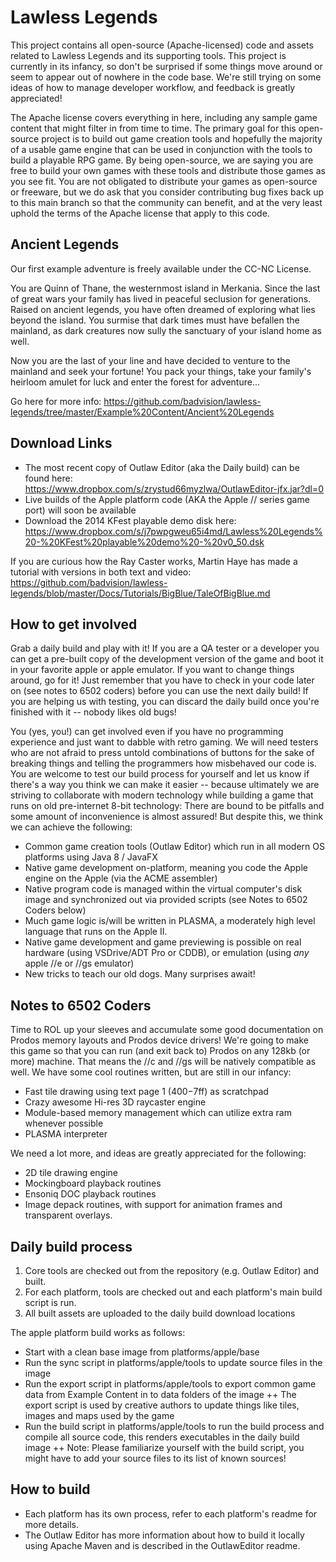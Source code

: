 Lawless Legends
===============

This project contains all open-source (Apache-licensed) code and assets related to Lawless Legends and its supporting tools.  This project is currently in its infancy, so don't be surprised if some things move around or seem to appear out of nowhere in the code base.  We're still trying on some ideas of how to manage developer workflow, and feedback is greatly appreciated!

The Apache license covers everything in here, including any sample game content that might filter in from time to time.  The primary goal for this open-source project is to build out game creation tools and hopefully the majority of a usable game engine that can be used in conjunction with the tools to build a playable RPG game.  By being open-source, we are saying you are free to build your own games with these tools and distribute those games as you see fit.  You are not obligated to distribute your games as open-source or freeware, but we do ask that you consider contributing bug fixes back up to this main branch so that the community can benefit, and at the very least uphold the terms of the Apache license that apply to this code.

Ancient Legends
--------------
Our first example adventure is freely available under the CC-NC License.

You are Quinn of Thane, the westernmost island in Merkania. Since the last of great wars your family has lived in peaceful seclusion for generations. Raised on ancient legends, you have often dreamed of exploring what lies beyond the island. You surmise that dark times must have befallen the mainland, as dark creatures now sully the sanctuary of your island home as well. 

Now you are the last of your line and have decided to venture to the mainland and seek your fortune! You pack your things, take your family's heirloom amulet for luck and enter the forest for adventure...

Go here for more info: https://github.com/badvision/lawless-legends/tree/master/Example%20Content/Ancient%20Legends

Download Links
--------------

- The most recent copy of Outlaw Editor (aka the Daily build) can be found here: https://www.dropbox.com/s/zrystud66myzlwa/OutlawEditor-jfx.jar?dl=0
- Live builds of the Apple platform code (AKA the Apple // series game port) will soon be available
- Download the 2014 KFest playable demo disk here: https://www.dropbox.com/s/j7pwpgweu65i4md/Lawless%20Legends%20-%20KFest%20playable%20demo%20-%20v0_50.dsk

If you are curious how the Ray Caster works, Martin Haye has made a tutorial with versions in both text and video: https://github.com/badvision/lawless-legends/blob/master/Docs/Tutorials/BigBlue/TaleOfBigBlue.md

How to get involved
-------------------

Grab a daily build and play with it!  If you are a QA tester or a developer you can get a pre-built copy of the development version of the game and boot it in your favorite apple or apple emulator.  If you want to change things around, go for it!  Just remember that you have to check in your code later on (see notes to 6502 coders) before you can use the next daily build!  If you are helping us with testing, you can discard the daily build once you're finished with it -- nobody likes old bugs!

You (yes, you!) can get involved even if you have no programming experience and just want to dabble with retro gaming.  We will need testers who are not afraid to press untold combinations of buttons for the sake of breaking things and telling the programmers how misbehaved our code is.  You are welcome to test our build process for yourself and let us know if there's a way you think we can make it easier -- because ultimately we are striving to collaborate with modern technology while building a game that runs on old pre-internet 8-bit technology: There are bound to be pitfalls and some amount of inconvenience is almost assured!  But despite this, we think we can achieve the following:

- Common game creation tools (Outlaw Editor) which run in all modern OS platforms using Java 8 / JavaFX
- Native game development on-platform, meaning you code the Apple engine on the Apple (via the ACME assembler)
- Native program code is managed within the virtual computer's disk image and synchronized out via provided scripts (see Notes to 6502 Coders below)
- Much game logic is/will be written in PLASMA, a moderately high level language that runs on the Apple II.
- Native game development and game previewing is possible on real hardware (using VSDrive/ADT Pro or CDDB), or emulation (using _any_ apple //e or //gs emulator)
- New tricks to teach our old dogs.  Many surprises await!

Notes to 6502 Coders
--------------------

Time to ROL up your sleeves and accumulate some good documentation on Prodos memory layouts and Prodos device drivers!  We're going to make this game so that you can run (and exit back to) Prodos on any 128kb (or more) machine.  That means the //c and //gs will be natively compatible as well.  We have some cool routines written, but are still in our infancy:
- Fast tile drawing using text page 1 ($400-$7ff) as scratchpad
- Crazy awesome Hi-res 3D raycaster engine
- Module-based memory management which can utilize extra ram whenever possible
- PLASMA interpreter

We need a lot more, and ideas are greatly appreciated for the following:
- 2D tile drawing engine
- Mockingboard playback routines
- Ensoniq DOC playback routines
- Image depack routines, with support for animation frames and transparent overlays.

Daily build process
-------------------
1. Core tools are checked out from the repository (e.g. Outlaw Editor) and built.
2. For each platform, tools are checked out and each platform's main build script is run.
3. All built assets are uploaded to the daily build download locations

The apple platform build works as follows: 
   + Start with a clean base image from platforms/apple/base
   + Run the sync script in platforms/apple/tools to update source files in the image
   + Run the export script in platforms/apple/tools to export common game data from Example Content in to data folders of the image
   ++ The export script is used by creative authors to update things like tiles, images and maps used by the game
   + Run the build script in platforms/apple/tools to run the build process and compile all source code, this renders executables in the daily build image
   ++ Note: Please familiarize yourself with the build script, you might have to add your source files to its list of known sources!

How to build
------------
- Each platform has its own process, refer to each platform's readme for more details.  
- The Outlaw Editor has more information about how to build it locally using Apache Maven and is described in the OutlawEditor readme.




